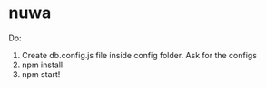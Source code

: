 # nuwa
Do:
1. Create db.config.js file inside config folder. Ask for the configs
1. npm install
2. npm start!

